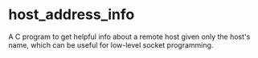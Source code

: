 # host_address_info
A C program to get helpful info about a remote host given only the host's name, which can be useful for low-level socket programming.
